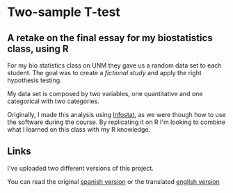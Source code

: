 
# Two-sample T-test

## A retake on the final essay for my biostatistics class, using R

For my bio statistics class on UNM they gave us a random data set to each student. The goal was to create a _fictional study_ and apply the right hypothesis testing. 

My data set is composed by two variables, one quantitative and one categorical with two categories.

Originally, I made this analysis using [Infostat](https://www.infostat.com.ar/), as we were though how to use the software during the course. By replicating it on R I'm looking to combine what I learned on this class with my R knowledge.


## Links

I've uploaded two different versions of this project.

You can read the original [spanish version](https://acapponi.github.io/TFI-BIOEST2226/espanol.html) or the translated [english version](https://acapponi.github.io/TFI-BIOEST2226/english.html)